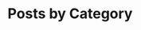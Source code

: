 ---
title: "Posts by Category"
layout: categories
permalink: /en/categories/
author_profile: false
lang: en
sitemap: false
---